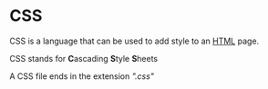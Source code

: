 # CSS



CSS is a language that can be used to add style to an [HTML](/wiki/HTML) page.



CSS stands for **C**ascading **S**tyle **S**heets


A CSS file ends in the extension _".css"_


            